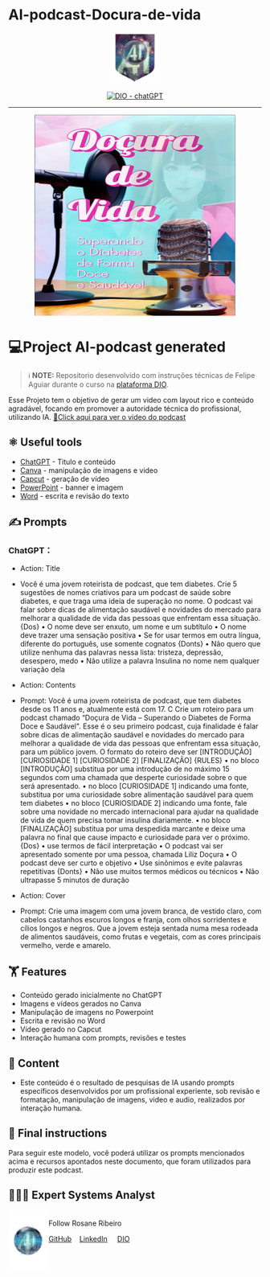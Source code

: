 # AI-podcast-Docura-de-vida

<p align="center">
    <img width="100" src="assets\banner.png">
</p>


<p align="center">
  <a href="https://dio.me/"><img src="https://img.shields.io/badge/DIO-Course-28DA77?logo=youtube" alt="DIO - chatGPT">
  </a>
 </p>

-------
<p align="center">
<a href="https://www.instagram.com/reel/CyT5bpzxFof/?igshid=MzRlODBiNWFlZA=="><img
    src="assets\cover.png"
    width="400"  
  />
  </a>
</p>

    
# 💻Project AI-podcast generated

 > ℹ️ **NOTE:** Repositorio desenvolvido com instruções técnicas de Felipe Aguiar durante o curso na [plataforma DIO](https://web.dio.me/track/decf433b-9bc9-4ddc-bfd4-639ed8da82d9).

Esse Projeto tem o objetivo de gerar um video com layout rico e conteúdo agradável, focando em promover a autoridade técnica do profissional, utilizando IA.
<a href="https://www.linkedin.com/posts/rosanediasribeiro_dio-ai-podcast-activity-7118340927122747394-HB7g?utm_source=share&utm_medium=member_desktop" title="View linkedEdin"> 📔Click aqui para ver o video do podcast</a>


## ⚛️ Useful tools

- [ChatGPT](https://chat.openai.com/) - Titulo e conteúdo
- [Canva](https://canva.com/) - manipulação de imagens e video
- [Capcut](https://capcut.com/) - geração de vídeo
- [PowerPoint](https://www.microsoft.com/en/microsoft-365/powerpoint) - banner e imagem
- [Word](https://www.microsoft.com/en/microsoft-365/word) - escrita e revisão do texto


## ✍️ Prompts

### ChatGPT：

- Action: Title
- Você é uma jovem roteirista de podcast, que tem diabetes.
Crie 5 sugestões de nomes criativos para um podcast de saúde sobre diabetes, e que traga uma ideia de superação no nome.
O podcast vai falar sobre dicas de alimentação saudável e novidades do mercado para melhorar a qualidade de vida das pessoas que enfrentam essa situação.
{Dos}
•	O nome deve ser enxuto, um nome e um subtítulo
•	O nome deve trazer uma sensação positiva
•	Se for usar termos em outra língua, diferente do português, use somente cognatos
{Donts}
•	Não quero que utilize nenhuma das palavras nessa lista: tristeza, depressão, desespero, medo 
•	Não utilize a palavra Insulina no nome nem qualquer variação dela

- Action: Contents
- Prompt: Você é uma jovem roteirista de podcast, que tem diabetes desde os 11 anos e, atualmente está com 17. C
  Crie um roteiro para um podcast chamado “Doçura de Vida – Superando o Diabetes de Forma Doce e Saudável".
  Esse é o seu primeiro podcast, cuja finalidade é falar sobre dicas de alimentação saudável e novidades do mercado para melhorar a qualidade de vida
  das pessoas que enfrentam essa situação, para um público jovem.
  O formato do roteiro deve ser [INTRODUÇÃO] [CURIOSIDADE 1] [CURIOSIDADE 2] [FINALIZAÇÃO]
  {RULES}
  • no bloco [INTRODUÇÃO] substitua por uma introdução de no máximo 15 segundos com uma chamada que desperte curiosidade sobre o que será apresentado.
  • no bloco [CURIOSIDADE 1] indicando uma fonte, substitua por uma curiosidade sobre alimentação saudável para quem tem diabetes
  • no bloco [CURIOSIDADE 2] indicando uma fonte, fale sobre uma novidade no mercado internacional para ajudar na qualidade de vida de quem precisa tomar insulina diariamente.
  • no bloco [FINALIZAÇÃO] substitua por uma despedida marcante e deixe uma palavra no final que cause impacto e curiosidade para ver o próximo.
  {Dos}
  • use termos de fácil interpretação
  • O podcast vai ser apresentado somente por uma pessoa, chamada Liliz Doçura
  • O podcast deve ser curto e objetivo
  • Use sinônimos e evite palavras repetitivas
  {Donts}
  • Não use muitos termos médicos ou técnicos
  • Não ultrapasse 5 minutos de duração

- Action: Cover
- Prompt: Crie uma imagem com uma jovem branca, de vestido claro, com cabelos castanhos escuros longos e franja, com olhos sorridentes e cílios longos e negros.
            Que a jovem esteja sentada numa mesa rodeada de alimentos saudáveis, como frutas e vegetais, com as cores principais vermelho, verde e amarelo.
    
## 🏋️ Features

- Conteúdo gerado inicialmente no ChatGPT
- Imagens e vídeos gerados no Canva
- Manipulação de imagens no Powerpoint
- Escrita e revisão no Word
- Vídeo gerado no Capcut
- Interação humana com prompts, revisões e testes

## 👀 Content

- Este conteúdo é o resultado de pesquisas de IA usando prompts específicos desenvolvidos por um profissional experiente,
   sob revisão e formatação, manipulação de imagens, video e audio, realizados por interação humana.
    
## 🧭 Final instructions

Para seguir este modelo, você poderá utilizar os prompts mencionados acima e recursos apontados neste documento, que foram utilizados para produzir este podcast.

## 👩🏻‍💻 Expert Systems Analyst

<p>
    <img align=left margin=10 width=80 src="assets\profile.png"/>
    <p></p>
    <br>Follow Rosane Ribeiro</br>
    <p></p>
    <a href="https://github.com/rosanestream">
    GitHub</a>&nbsp&nbsp&nbsp
    <a href="www.linkedin.com/in/rosanestream">LinkedIn</a>
    &nbsp&nbsp&nbsp
    <a href="https://www.dio.me/users/rosanestream">DIO</a>
    
</p>

